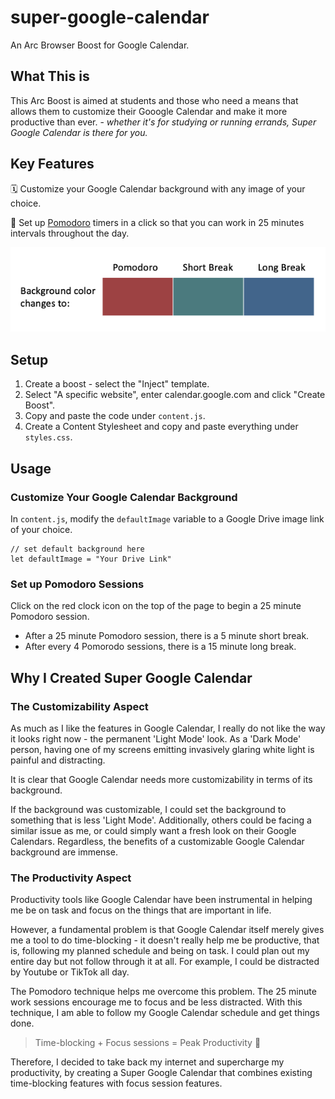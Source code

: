# super-google-calendar
An Arc Browser Boost for Google Calendar.  

## What This is 
This Arc Boost is aimed at students and those who need a means that allows them to customize their Gooogle Calendar and make it more productive than ever. - *whether it's for studying or running errands, Super Google Calendar is there for you.* 

## Key Features   
🗓️ Customize your Google Calendar background with any image of your choice.

🍅 Set up [Pomodoro](https://francescocirillo.com/products/the-pomodoro-technique) timers in a click so that you can work in 25 minutes intervals throughout the day.

![image](./resources/color_description.png)

## Setup
1. Create a boost - select the "Inject" template. 
2. Select "A specific website", enter calendar.google.com and click "Create Boost".
2. Copy and paste the code under `content.js`.
3. Create a Content Stylesheet and copy and paste everything under `styles.css`.

## Usage
### Customize Your Google Calendar Background
In `content.js`, modify the `defaultImage` variable to a Google Drive image link of your choice.

```
// set default background here 
let defaultImage = "Your Drive Link"
```

### Set up Pomodoro Sessions
Click on the red clock icon on the top of the page to begin a 25 minute Pomodoro session.

- After a 25 minute Pomodoro session, there is a 5 minute short break. 
- After every 4 Pomorodo sessions, there is a 15 minute long break.

## Why I Created Super Google Calendar 
### The Customizability Aspect 
As much as I like the features in Google Calendar, I really do not like the way it looks right now - the permanent 'Light Mode' look. As a 'Dark Mode' person, having one of my screens emitting invasively glaring white light is painful and distracting.

It is clear that Google Calendar needs more customizability in terms of its background.

If the background was customizable, I could set the background to something that is less 'Light Mode'. Additionally, others could be facing a similar issue as me, or could simply want a fresh look on their Google Calendars. Regardless, the benefits of a customizable Google Calendar background are immense. 

### The Productivity Aspect 
Productivity tools like Google Calendar have been instrumental in helping me be on task and focus on the things that are important in life. 

However, a fundamental problem is that Google Calendar itself merely gives me a tool to do time-blocking - it doesn't really help me be productive, that is, following my planned schedule and being on task. I could plan out my entire day but not follow through it at all. For example, I could be distracted by Youtube or TikTok all day.

The Pomodoro technique helps me overcome this problem. The 25 minute work sessions encourage me to focus and be less distracted. With this technique, I am able to follow my Google Calendar schedule and get things done.

>Time-blocking + Focus sessions = Peak Productivity 🤯

Therefore, I decided to take back my internet and supercharge my productivity, by creating a Super Google Calendar that combines existing time-blocking features with focus session features. 




